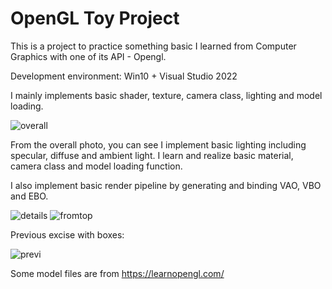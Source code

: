 # OpenGL Toy Project

This is a project to practice something basic I learned from Computer Graphics with one of its API - Opengl. 

Development environment: Win10 + Visual Studio 2022

I mainly implements basic shader, texture, camera class, lighting and model loading. 

![overall](https://user-images.githubusercontent.com/24697586/152614537-0de05fc5-533f-4fb1-965d-254d6b701194.PNG)

From the overall photo, you can see I implement basic lighting including specular, diffuse and ambient light.
I learn and realize basic material, camera class and model loading function.

I also implement basic render pipeline by generating and binding VAO, VBO and EBO. 

![details](https://user-images.githubusercontent.com/24697586/152614534-e8b58511-62dd-42d1-82f4-7d97a5b9f16a.PNG)
![fromtop](https://user-images.githubusercontent.com/24697586/152614535-54814017-6793-4b34-9f1a-66ce34e095ec.PNG)


Previous excise with boxes:

![previ](https://user-images.githubusercontent.com/24697586/152616131-d91ed79a-25d7-45ac-9146-b7d9f92f9ada.PNG)

Some model files are from https://learnopengl.com/
